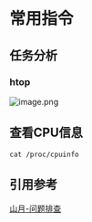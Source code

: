 # 常用指令

## 任务分析
### htop

![image.png](https://image.littl.cn/images/2021/09/26/image.png)

## 查看CPU信息
`cat /proc/cpuinfo`


## 引用参考
[山月-问题排查](https://mp.weixin.qq.com/s/ZS3PPPPqUxyT5Y96g8hdTA)